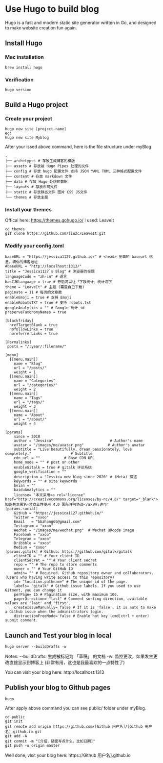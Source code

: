 # Use Hugo to build blog
Hugo is a fast and modern static site generator written in Go, and designed to make website creation fun again.
## Install Hugo
### Mac installation
```
brew install hugo
```
### Verification
```
hugo version
```
## Build a Hugo project
### Create your project
```
hugo new site [project-name]
eg: 
hugo new site Myblog
```
After your issed above command, here is the file structure under myBlog
```
.
├── archetypes # 存放生成博客的模版
├── assets # 存放被 Hugo Pipes 处理的文件
├── config # 存放 hugo 配置文件 支持 JSON YAML TOML 三种格式配置文件
├── content # 存放 markdown 文件
├── data # 存放 Hugo 处理的数据
├── layouts # 存放布局文件
├── static # 存放静态文件 图片 CSS JS文件
└── themes # 存放主题
```
### Install your themes
Offical here:  https://themes.gohugo.io/ 
I used: LeaveIt
```
cd themes
git clone https://github.com/liuzc/LeaveIt.git
```
### Modify your config.toml
```
baseURL = "https://jessica1127.github.io/" # <head> 里面的 baseurl 信息，填你的博客地址
#baseURL = "http://localhost:1313/"
title = "Jessica1127`s Blog" # 浏览器的标题
languageCode = "zh-cn" # 语言
hasCJKLanguage = true # 开启可以让「字数统计」统计汉字
theme = "LeaveIt" # 主题 (需要自己下载)
paginate = 11 # 每页的文章数
enableEmoji = true # 支持 Emoji
enableRobotsTXT = true # 支持 robots.txt
googleAnalytics = "" # Google 统计 id
preserveTaxonomyNames = true

[blackfriday]
  hrefTargetBlank = true
  nofollowLinks = true
  noreferrerLinks = true

[Permalinks]
 posts = "/:year/:filename/"
 
[menu]
  [[menu.main]]
    name = "Blog"
    url = "/posts/"
    weight = 1
  [[menu.main]]
    name = "Categories"
    url = "/categories/"
    weight = 2
  [[menu.main]]
    name = "Tags"
    url = "/tags/"
    weight = 3
  [[menu.main]]
    name = "About"
    url = "/about/"
    weight = 4

[params]
    since = 2010
    author = "Jessica"                          # Author's name
    avatar = "/images/me/avatar.png"           # Author's avatar
    subtitle = "Live beautifully, dream passionately, love completely."                  # Subtitle
    cdn_url = ""           # Base CDN URL
    home_mode = "" # post or other
    enableGitalk = true # gitalk 评论系统
    google_verification = ""
    description = "Jessica new blog since 2020" # (Meta) 描述
    keywords = "" # site keywords
    beian = ""
    baiduAnalytics = ""
    license= '本文采用<a rel="license" href="http://creativecommons.org/licenses/by-nc/4.0/" target="_blank">知识共享署名-非商业性使用 4.0 国际许可协议</a>进行许可'
[params.social]
    GitHub = "https://jessica1127.github.io/"
    Twitter = "xxoo"
    Email   = "bbzhang66@gmail.com"
    Instagram = "xxoo"
    Wechat = "/images/me/wechat.png"  # Wechat QRcode image
    Facebook = "xxoo"
    Telegram = "xxoo"
    Dribbble = "xxoo"
    Medium = "xxoo"
[params.gitalk] # Github: https://github.com/gitalk/gitalk
    clientID = "" # Your client ID
    clientSecret = "" # Your client secret
    repo = "" # The repo to store comments
    owner = "" # Your GitHub ID
    admin= "" # Required. Github repository owner and collaborators. (Users who having write access to this repository)
    id= "location.pathname" # The unique id of the page.
    labels= "gitalk" # Github issue labels. If you used to use Gitment, you can change it
    perPage= 15 # Pagination size, with maximum 100.
    pagerDirection= "last" # Comment sorting direction, available values are 'last' and 'first'.
    createIssueManually= false # If it is 'false', it is auto to make a Github issue when the administrators login.
    distractionFreeMode= false # Enable hot key (cmd|ctrl + enter) submit comment.
```
## Launch and Test your blog in local
```
hugo server --buildDrafts -w
```
Notes:
--buildDrafts: 生成被标记为 「草稿」 的文档
-w: 监控更改，如果发生更改直接显示到博客上 (非常有用，这也是我最喜欢的一点特性了)

You can visit your blog here:
http://localhost:1313

## Publish your blog to Github pages
```
hugo 
```
After apply above command you can see public/ folder under myBlog.

```
cd public
git init
git remote add origin https://github.com/[Github 用户名]/[Github 用户名].github.io.git
git add -A
git commit -m "[介绍，随便写点什么，比如日期]"
git push -u origin master
```

Well done, visit your blog here: https://Github 用户名].github.io